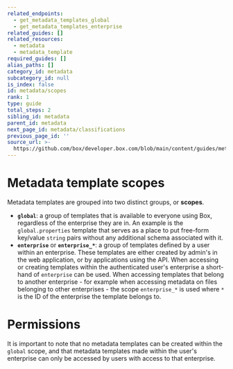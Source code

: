 ```yaml
---
related_endpoints:
  - get_metadata_templates_global
  - get_metadata_templates_enterprise
related_guides: []
related_resources:
  - metadata
  - metadata_template
required_guides: []
alias_paths: []
category_id: metadata
subcategory_id: null
is_index: false
id: metadata/scopes
rank: 1
type: guide
total_steps: 2
sibling_id: metadata
parent_id: metadata
next_page_id: metadata/classifications
previous_page_id: ''
source_url: >-
  https://github.com/box/developer.box.com/blob/main/content/guides/metadata/1-scopes.md
---
```

# Metadata template scopes

Metadata templates are grouped into two distinct groups, or **scopes**.

* **`global`**: a group of templates that is available to everyone using Box, regardless of the enterprise they are in. An example is the `global.properties` template that serves as a place to put free-form key/value `string` pairs without any additional schema associated with it.
* **`enterprise`** or **`enterprise_*`**: a group of templates defined by a user within an enterprise. These templates are either created by admin's in the web application, or by applications using the API. When accessing or creating templates within the authenticated user's enterprise a short-hand of `enterprise` can be used. When accessing templates that belong to another enterprise - for example when accessing metadata on files belonging to other enterprises - the scope `enterprise_*` is used where `*` is the ID of the enterprise the template belongs to.

<Message warning>

# Permissions

It is important to note that no metadata templates can be created within the
`global` scope, and that metadata templates made within the user's enterprise
can only be accessed by users with access to that enterprise.

</Message>